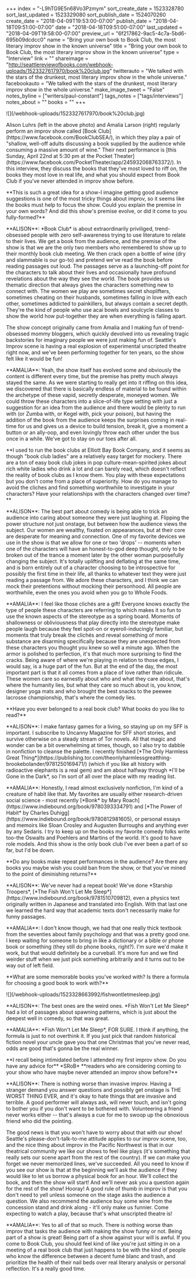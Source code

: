 +++
index = "-L9hTG9E5n68Vo3Pzmym"
sort_create_date = 1523328780
sort_last_updated = 1523329080
sort_publish_date = 1524070260
create_date = "2018-04-09T19:53:00-07:00"
publish_date = "2018-04-18T09:51:00-07:00"
date = "2018-04-18T09:51:00-07:00"
last_updated = "2018-04-09T19:58:00-07:00"
preview_url = "6f217862-9ac5-4c7a-5bd6-695b09dcdcc0"
name = "Bring your own book to Book Club, the most literary improv show in the known universe"
title = "Bring your own book to Book Club, the most literary improv show in the known universe"
type = "Interview"
link = ""
shareimage = "http://seattlereviewofbooks.com/webhook-uploads/1523327617970/book%20club.jpg"
twitterauto = "We talked with the stars of the drunkest, most literary improv show in the whole universe."
facebookauto = "We talked with the stars of the drunkest, most literary improv show in the whole universe."
make_image_tweet = "False"
notes_byline = ["writers/paul-constant"]
tags_notes = ["tags/interviews"]
notes_about = ""
books = ""
+++
<p class="image">![](/webhook-uploads/1523327617970/book%20club.jpg)</p>

<p class="intro">Alison Luhrs (left in the above photo) and Amalia Larson (right) regularly perform an improv show called [Book Club](https://www.facebook.com/BookClubSEA/), in which they play a pair of "shallow, well-off adults discussing a book supplied by the audience while consuming a massive amount of wine." Their next performance is [this Sunday, April 22nd at 5:30 pm at the Pocket Theater](https://www.facebook.com/PocketTheater/app/245932068763372/). In this interview, they discuss the books that they've most loved to riff on, the books they most love in real life, and what you should expect from Book Club if you've never attended in improv show before.</p>

<p class="noindent">**This is such a great idea for a show-I imagine getting good audience suggestions is one of the most tricky things about improv, so it seems like the books must help to focus the show. Could you explain the premise in your own words? And did this show's premise evolve, or did it come to you fully-formed?**</p>
 
<p class="noindent">**ALISON**: *Book Club* is about extraordinarily priviliged, trend-obsessed people with zero self-awareness trying to use literature to relate to their lives. We get a book from the audience, and the premise of the show is that we are the only two members who remembered to show up to their monthly book club meeting. We then crack open a bottle of wine (dry and slammable is our go-to) and pretend we've read the book before reading passages out loud. The passages serve as a launching-off point for the characters to talk about their lives and occasionally have profound revelations about the way they see the world. The book provides us thematic direction that always gives the characters something new to connect with. The women we play are sometimes secret shoplifters, sometimes cheating on their husbands, sometimes falling in love with each other, sometimes addicted to painkillers, but always contain a secret depth. They're the kind of people who use acai bowls and soulcycle classes to show the world how put-together they are when everything is falling apart.</p>

The show concept originally came from Amalia and I making fun of trend-obsessed mommy bloggers, which quickly devolved into us revealing tragic backstories for imaginary people we were just making fun of. Seattle's Improv scene is having a real explosion of experimental unscripted theatre right now, and we've been performing together for ten years, so the show felt like it would be fun! 
 
<p class="noindent">**AMALIA**: Yeah, the show itself has evolved some and obviously the content is different every time, but the premise has pretty much always stayed the same. As we were starting to really get into it riffing on this idea, we discovered that there is basically endless of material to be found within the archetype of these vapid, secretly desperate, moneyed women. We could throw these characters into a slice-of-life type setting with just a suggestion for an idea from the audience and there would be plenty to run with (or Zumba with, or Kegel with, pick your poison), but having the addition of the book from the audience keeps the surprises coming in real-time for us and gives us a device to build tension, break it, give a moment a button or an ally-oop, and even lovingly throw each other under the bus once in a while. We've got to stay on our toes after all.</p>
  
<p class="noindent">**I used to run the book clubs at Elliott Bay Book Company, and it seems as though "book club ladies" are a relatively easy target for mockery. There are a ton of easy book club jokes in pop culture-mean-spirited jokes about rich white ladies who drink a lot and can barely read, which doesn't reflect the reality of book clubs as I know them. You play with these expectations but you don't come from a place of superiority. How do you manage to avoid the cliches and find something worthwhile to investigate in your characters? Have your relationships with the characters changed over time?**</p>
 
<p class="noindent">**ALISON**: The best part about comedy is being able to trick an audience into caring about someone they were just laughing at. Flipping the power structure not just onstage, but between how the audience views the subject. Our women are wealthy, fixated on appearances, but at their core are desperate for meaning and connection. One of my favorite devices we use in the show is that we allow for one or two 'drops' -- moments when one of the characters will have an honest-to-god deep thought, only to be broken out of the trance a moment later by the other woman purposefully changing the subject. It's totally uplifting and deflating at the same time, and is born entirely out of a character choosing to be introspective for possibly the first time in their life, all thanks to whatever text they were just reading a passage from. We adore these characters, and I think we can mock their pretentions without mocking their personhood. All people are worthwhile, even the ones you avoid when you go to Whole Foods.</p>
 
<p class="noindent">**AMALIA**: I feel like those clichés are a gift! Everyone knows exactly the type of people these characters are referring to which makes it so fun to use the known aspects of the stereotype as a spring board. Moments of shallowness or obliviousness that play directly into the stereotype make people laugh because they feel spot-on or eyeroll-inducingly familiar, but moments that truly break the clichés and reveal something of more substance are disarming specifically because they are unexpected from these characters you thought you knew so well a minute ago. When the armor is polished to perfection, it's that much more surprising to find the cracks. Being aware of where we're playing in relation to those edges, I would say, is a huge part of the fun. But at the end of the day, the most important part is that it all comes from a place of love rather than ridicule. These women care so earnestly about who and what they care about, that's where the humanity lies, but what they care so much about is, you know, designer yoga mats and who brought the best snacks to the peewee lacrosse championship, that's where the comedy lies.</p>
 
<p class="noindent">**Have you ever belonged to a real book club? What books do you like to read?**</p>
 
<p class="noindent">**ALISON**: I make fantasy games for a living, so staying up on my SFF is important. I subscribe to Uncanny Magazine for SFF short stories, and survive otherwise on a steady stream of Tor novels. All that magic and wonder can be a bit overwhelming at times, though, so I also try to dabble in nonfiction to cleanse the palette. I recently finished [*The Only Harmless Great Thing*](https://publishing.tor.com/theonlyharmlessgreatthing-brookebolander/9781250169471/) (which if you like alt history with radioactive elephants is a real gem) and am about halfway through *I'll be Gone in the Dark*, so I'm sort of all over the place with my reading list.</p> 
 
<p class="noindent">**AMALIA**: Honestly, I read almost exclusively nonfiction, I'm kind of a creature of habit like that. My favorites are usually either research-driven social science - most recently [*Bonk* by Mary Roach](https://www.indiebound.org/book/9780393334791) and [*The Power of Habit* by Charles Duhigg](https://www.indiebound.org/book/9780812981605), or personal essays and memoirs like Sloan Crosley and Augusten Burroughs and anything ever by any Sedaris. I try to keep up on the books my favorite comedy folks write too-the Oswalts and Poehlers and Martins of the world. It's good to have role models. And this show is the only book club I've ever been a part of so far, but I'd be down.</p>
 
<p class="noindent">**Do any books make repeat performances in the audience? Are there any books you maybe wish you could ban from the show, or that you've mined to the point of diminishing returns?**</p>
 
<p class="noindent">**ALISON**: We've never had a repeat book! We've done *Starship Troopers*, [*The Fish Won't Let Me Sleep*](https://www.indiebound.org/book/9781510709812), even a physics text originally written in Japanese and translated into English. With that last one we learned the hard way that academic texts don't necessarily make for funny passages.</p>
 
<p class="noindent">**AMALIA**: I don't know though, we had that one really thick textbook from the seventies about family psychology and that was a pretty good one. I keep waiting for someone to bring in like a dictionary or a bible or phone book or something (they still do phone books, right?). I'm sure we'd make it work, but that would definitely be a curveball. It's more fun and we find weirder stuff when we just pick something arbitrarily and it turns out to be way out of left field.</p> 

<p class="noindent">**What are some memorable books you've worked with? Is there a formula for choosing a good book to work with?**</p>
 
 <p class="image-left">![](/webhook-uploads/1523328663992/fishwontletmesleep.jpg)</p>

<p class="noindent">**ALISON**: The best ones are the weird ones. *Fish Won't Let Me Sleep* had a lot of passages about spawning patterns, which is just about the deepest well in comedy, so that was great.</p>
 
<p class="noindent">**AMALIA**: *Fish Won't Let Me Sleep*, FOR SURE. I think if anything, the formula is just to not overthink it. If you just pick that random historical fiction novel your uncle gave you that one Christmas that you've never read, odds are good that's gonna be the real winner.</p>
 
<p class="noindent">**I recall being intimidated before I attended my first improv show. Do you have any advice for** *SRoB* **readers who are considering coming to your show who have maybe never attended an improv show before?** </p>
 
<p class="noindent">**ALISON**: There is nothing worse than invasive improv. Having a stranger demand you answer questions and possibly get onstage is THE WORST THING EVER, and it's okay to hate things that are invasive and terrible. A good performer will always ask, will never touch, and isn't going to bother you if you don't want to be bothered with. Volunteering a friend never works either -- that's always a cue for me to swoop up the obnoxious friend who did the pointing.</p>
 
The good news is that you won't have to worry about that with our show! Seattle's please-don't-talk-to-me attitude applies to our improv scene, too, and the nice thing about improv in the Pacific Northwest is that in our theatrical community we like our shows to feel like plays (it's something that really sets our scene apart from the rest of the country). If we can make you forget we never memorized lines, we've succeeded. All you need to know if you see our show is that at the beginning we'll ask the audience if they would like to let us borrow a physical book for an hour. We'll collect the book, and then the show will start! And we'll never ask you a question again for the rest of the show! Hooray! A good rule of thumb in improv is that you don't need to yell unless someone on the stage asks the audience a question. We also recommend the audience buy some wine from the concession stand and drink along - it'll only make us funnier. Come expecting to watch a play, because that's what unscripted theatre is!
 
<p class="noindent">**AMALIA**: Yes to all of that so much. There is nothing worse than improv that tasks the audience with making the show funny or not. Being part of a show is great! Being part of a show against your will is awful. If you come to Book Club, you should feel kind of like you're just sitting in on a meeting of a real book club that just happens to be with the kind of people who know the difference between a decent fumé blanc and trash, and prioritize the health of their nail beds over real literary analysis or personal reflection. It's a really good time.</p>


